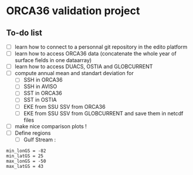 # ORCA36 validation project

## To-do list

 - [ ] learn how to connect to a personnal git repository in the edito platform
 - [ ] learn how to access ORCA36 data (concatenate the whole year of surface fields in one dataarray)
 - [ ] learn how to access DUACS, OSTIA and GLOBCURRENT
 - [ ] compute annual mean and standart deviation for
   - [ ] SSH in ORCA36
   - [ ] SSH in AVISO
   - [ ] SST in ORCA36
   - [ ] SST in OSTIA
   - [ ] EKE from SSU SSV from ORCA36
   - [ ] EKE from SSU SSV from GLOBCURRENT
and save them in netcdf files
- [ ] make nice comparison plots !
- [ ] Define regions
  - [ ] Gulf Stream :

```
min_lonGS = -82
min_latGS = 25
max_lonGS = -50
max_latGS = 43
```
